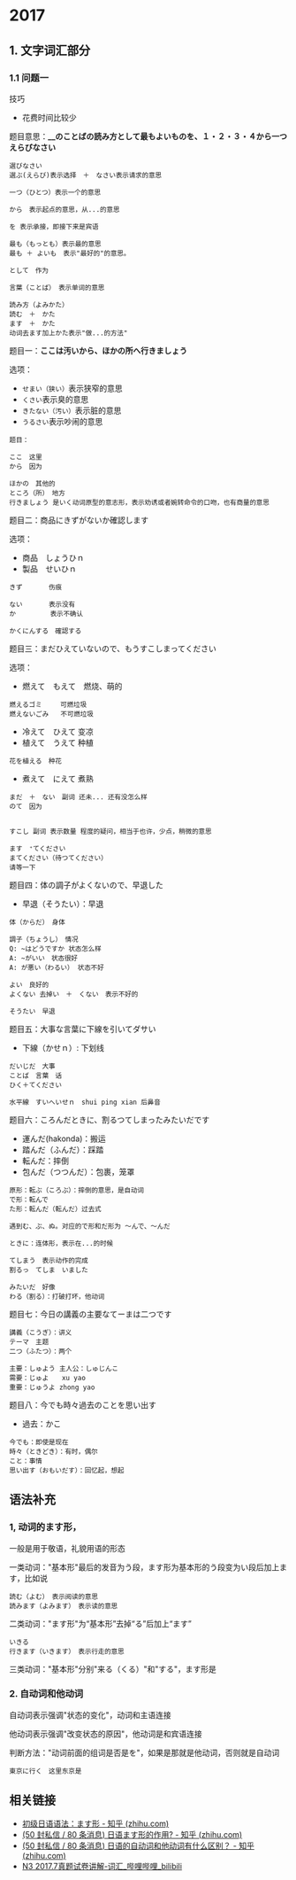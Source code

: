# 2017

## 1. 文字词汇部分

### 1.1 问题一

技巧

- 花费时间比较少

题目意思：**__のことばの読み方として最もよいものを、１・２・３・４から一つえらびなさい**

```
選びなさい
選ぶ(えらび)表示选择　＋　なさい表示请求的意思

一つ（ひとつ）表示一个的意思

から　表示起点的意思，从...的意思

を 表示承接，即接下来是宾语

最も（もっとも）表示最的意思
最も ＋ よいも　表示"最好的"的意思。

として　作为

言葉（ことば）　表示单词的意思

読み方（よみかた）
読む　＋　かた
ます　＋　かた
动词去ます加上かた表示"做...的方法"
```

题目一：**ここは汚いから、ほかの所へ行きましょう**

选项：

- `せまい（狭い）`表示狭窄的意思
- `くさい`表示臭的意思
- `きたない（汚い）`表示脏的意思
- `うるさい`表示吵闹的意思

```
题目：

ここ　这里
から　因为

ほかの　其他的
ところ（所）　地方
行きましょう 是いく动词原型的意志形，表示劝诱或者婉转命令的口吻，也有商量的意思
```

题目二：商品にきずがないか確認します

选项：

- 商品　しょうひｎ
- 製品　せいひｎ

```
きず　		伤痕

ない　 	表示没有
か　  	 表示不确认

かくにんする　確認する　
```

题目三：まだひえていないので、もうすこしまってください

选项：

- 燃えて　もえて　燃烧、萌的

```
燃えるゴミ　   可燃垃圾
燃えないごみ   不可燃垃圾
```

- 冷えて　ひえて 变凉
- 植えて　うえて 种植

```
花を植える　种花
```

- 煮えて　にえて 煮熟

```
まだ　＋　ない　副词 还未... 还有没怎么样
のて　因为


すこし 副词 表示数量 程度的疑问，相当于也许，少点，稍微的意思

ます　⁺てください　
まてください（待つてください）
请等一下
```

题目四：体の調子がよくないので、早退した

- 早退（そうたい）：早退

```
体（からだ）　身体

調子（ちょうし）　情况
Q: ~はどうですか 状态怎么样
A: ~がいい　状态很好
A: が悪い（わるい） 状态不好

よい　良好的
よくない 去掉い　＋　くない　表示不好的

そうたい　早退
```

题目五：大事な言葉に下線を引いてダサい　

- 下線（かせｎ）: 下划线

```
だいじだ　大事
ことば　言葉　话
ひく＋てください

水平線　すいへいせｎ　shui ping xian 后鼻音  
```

题目六：ころんだときに、割るつてしまったみたいだです

- 運んだ(hakonda)：搬运
- 踏んだ（ふんだ）：踩踏
- 転んだ：摔倒
- 包んだ（つつんだ）：包裹，笼罩

```
原形：転ぶ（ころぶ）：摔倒的意思，是自动词
で形：転んで
た形：転んだ（転んだ）过去式

遇到む、ぶ、ぬ。对应的で形和だ形为 ～んで、～んだ 

ときに：连体形，表示在...的时候

てしまう　表示动作的完成
割るっ　てしま　いました

みたいだ　好像
わる（割る）：打破打坏，他动词

```

题目七：今日の講義の主要なてーまは二つです

```
講義（こうぎ）：讲义
テーマ　主题
二つ（ふたつ）：两个

主要：しゅよう 主人公：しゅじんこ
需要：じゅよ　　xu yao
重要：じゅうよ zhong yao
```

题目八：今でも時々過去のことを思い出す

- 過去：かこ

```
今でも：即使是现在
時々（ときどき）：有时，偶尔
こと：事情
思い出す（おもいだす）：回忆起，想起
```





## 语法补充

### 1, 动词的ます形，

一般是用于敬语，礼貌用语的形态

一类动词："基本形"最后的发音为う段，ます形为基本形的う段变为い段后加上ます，比如说

```
読む（よむ）　表示阅读的意思
読みます（よみます）　表示读的意思
```

二类动词："ます形"为“基本形”去掉“る”后加上“ます”

```
いきる　　
行きます（いきます）　表示行走的意思
```

三类动词："基本形"分别"来る（くる）"和"する"，ます形是

### 2. 自动词和他动词

自动词表示强调"状态的变化"，动词和主语连接

他动词表示强调"改变状态的原因"，他动词是和宾语连接

判断方法："动词前面的组词是否是を"，如果是那就是他动词，否则就是自动词

```
東京に行く　这里东京是
```



## 相关链接

- [初级日语语法：ます形 - 知乎 (zhihu.com)](https://zhuanlan.zhihu.com/p/41021262)
- [(50 封私信 / 80 条消息) 日语ます形的作用? - 知乎 (zhihu.com)](https://www.zhihu.com/question/534870780)
- [(50 封私信 / 80 条消息) 日语的自动词和他动词有什么区别？ - 知乎 (zhihu.com)](https://www.zhihu.com/question/21143752)
- [N3 2017.7真题试卷讲解-词汇_哔哩哔哩_bilibili](https://www.bilibili.com/video/BV1uF411o7Ht/?spm_id_from=333.337.search-card.all.click&vd_source=04feb4e499c492ad0df41bf6a53475af)




